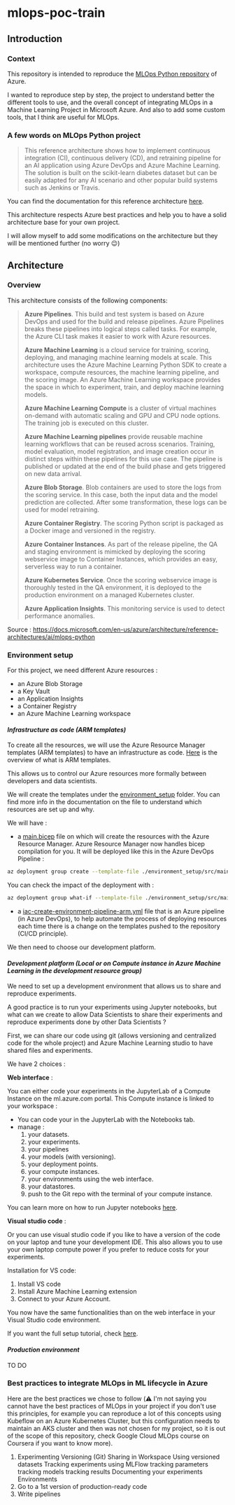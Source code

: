 # mlops-poc-train

## Introduction

### Context

This repository is intended to reproduce the [MLOps Python repository](https://github.com/microsoft/MLOpsPython/) of Azure.

I wanted to reproduce step by step, the project to understand better the different tools to use, and the overall concept of integrating MLOps in a Machine Learning Project in Microsoft Azure.
And also to add some custom tools, that I think are useful for MLOps.

### A few words on MLOps Python project

> This reference architecture shows how to implement continuous integration (CI), continuous delivery (CD), and retraining pipeline for an AI application using Azure DevOps and Azure Machine Learning. The solution is built on the scikit-learn diabetes dataset but can be easily adapted for any AI scenario and other popular build systems such as Jenkins or Travis.

You can find the documentation for this reference architecture [here](https://docs.microsoft.com/en-us/azure/architecture/reference-architectures/ai/mlops-python).

This architecture respects Azure best practices and help you to have a solid architecture base for your own project.

I will allow myself to add some modifications on the architecture but they will be mentioned further (no worry :wink:)

## Architecture

### Overview

This architecture consists of the following components:

> **Azure Pipelines**. This build and test system is based on Azure DevOps and used for the build and release pipelines. Azure Pipelines breaks these pipelines into logical steps called tasks. For example, the Azure CLI task makes it easier to work with Azure resources.
>
> **Azure Machine Learning** is a cloud service for training, scoring, deploying, and managing machine learning models at scale. This architecture uses the Azure Machine Learning Python SDK to create a workspace, compute resources, the machine learning pipeline, and the scoring image. An Azure Machine Learning workspace provides the space in which to experiment, train, and deploy machine learning models.
>
> **Azure Machine Learning Compute** is a cluster of virtual machines on-demand with automatic scaling and GPU and CPU node options. The training job is executed on this cluster.
>
> **Azure Machine Learning pipelines** provide reusable machine learning workflows that can be reused across scenarios. Training, model evaluation, model registration, and image creation occur in distinct steps within these pipelines for this use case. The pipeline is published or updated at the end of the build phase and gets triggered on new data arrival.
>
> **Azure Blob Storage**. Blob containers are used to store the logs from the scoring service. In this case, both the input data and the model prediction are collected. After some transformation, these logs can be used for model retraining.
>
> **Azure Container Registry**. The scoring Python script is packaged as a Docker image and versioned in the registry.
>
> **Azure Container Instances**. As part of the release pipeline, the QA and staging environment is mimicked by deploying the scoring webservice image to Container Instances, which provides an easy, serverless way to run a container.
>
> **Azure Kubernetes Service**. Once the scoring webservice image is thoroughly tested in the QA environment, it is deployed to the production environment on a managed Kubernetes cluster.
>
> **Azure Application Insights**. This monitoring service is used to detect performance anomalies.

Source : <https://docs.microsoft.com/en-us/azure/architecture/reference-architectures/ai/mlops-python>

### Environment setup

For this project, we need different Azure resources :

- an Azure Blob Storage
- a Key Vault
- an Application Insights
- a Container Registry
- an Azure Machine Learning workspace

#### ***Infrastructure as code (ARM templates)***

To create all the resources, we will use the Azure Resource Manager templates (ARM templates) to have an infrastructure as code. [Here](https://docs.microsoft.com/en-us/azure/azure-resource-manager/templates/overview) is the overview of what is ARM templates.

This allows us to control our Azure resources more formally between developers and data scientists.

We will create the templates under the [environment_setup](/environment_setup) folder. You can find more info in the documentation on the file to understand which resources are set up and why.

We will have :

- a [main.bicep](/environment_setup/src/main.bicep) file on which will create the resources with the Azure Resource Manager. Azure Resource Manager now handles bicep compilation for you.
It will be deployed like this in the Azure DevOps Pipeline :

```bash
az deployment group create --template-file ./environment_setup/src/main.bicep -g mlops-AML-RG --parameters ./environment_setup/src/parameters.json
```

You can check the impact of the deployment with :

```bash
az deployment group what-if --template-file ./environment_setup/src/main.bicep -g mlops-train-AML-RG --parameters ./environment_setup/src/parameters.json
```

- a [iac-create-environment-pipeline-arm.yml](/environment_setup/pipelines/iac-create-environment-pipeline-arm.yml) file that is an Azure pipeline (in Azure DevOps), to help automate the process of deploying resources each time there is a change on the templates pushed to the repository (CI/CD principle).

We then need to choose our development platform.

#### ***Development platform (Local or on Compute instance in Azure Machine Learning in the development resource group)***

We need to set up a development environment that allows us to share and reproduce experiments.

A good practice is to run your experiments using Jupyter notebooks, but what can we create to allow Data Scientists to share their experiments and reproduce experiments done by other Data Scientists ?

First, we can share our code using git (allows versioning and centralized code for the whole project) and Azure Machine Learning studio to have shared files and experiments.

We have 2 choices :

**Web interface** :

You can either code your experiments in the JupyterLab of a Compute Instance on the ml.azure.com portal.
This Compute instance is linked to your workspace :

- You can code your in the JupyterLab with the Notebooks tab.
- manage :
    1. your datasets.
    2. your experiments.
    3. your pipelines
    4. your models (with versioning).
    5. your deployment points.
    6. your compute instances.
    7. your environments using the web interface.
    8. your datastores.
    9. push to the Git repo with the terminal of your compute instance.

You can learn more on how to run Jupyter notebooks [here](https://docs.microsoft.com/fr-fr/azure/machine-learning/how-to-run-jupyter-notebooks).

**Visual studio code** :

Or you can use visual studio code if you like to have a version of the code on your laptop and tune your development IDE.
This also allows you to use your own laptop compute power if you prefer to reduce costs for your experiments.

Installation for VS code:

1. Install VS code
2. Install Azure Machine Learning extension
3. Connect to your Azure Account.

You now have the same functionalities than on the web interface in your Visual Studio code environment.

If you want the full setup tutorial, check [here](https://docs.microsoft.com/fr-fr/azure/machine-learning/how-to-setup-vs-code).

#### ***Production environment***

TO DO

### Best practices to integrate MLOps in ML lifecycle in Azure

Here are the best practices we chose to follow (:warning: I'm not saying you cannot have the best practices of MLOps in your project if you don't use this principles, for example you can reproduce a lot of this concepts using Kubeflow on an Azure Kubernetes Cluster, but this configuration needs to maintain an AKS cluster and then was not chosen for my project, so it is out of the scope of this repository, check Google Cloud MLOps course on Coursera if you want to know more).

1. Experimenting
    Versioning (Git)
    Sharing in Workspace
    Using versioned datasets
    Tracking experiments using MLFlow
        tracking parameters
        tracking models
        tracking results
    Documenting your experiments
    Environments
2. Go to a 1st version of production-ready code
3. Write pipelines
